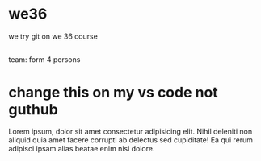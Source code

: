 # we36
we try git on we 36 course
## 

team: form 4 persons 

<h1>change this on my vs code not guthub</h1>
 <p>Lorem ipsum, dolor sit amet consectetur adipisicing elit. Nihil deleniti non aliquid quia amet facere corrupti ab delectus sed cupiditate! Ea qui rerum adipisci ipsam alias beatae enim nisi dolore.</p>

 
